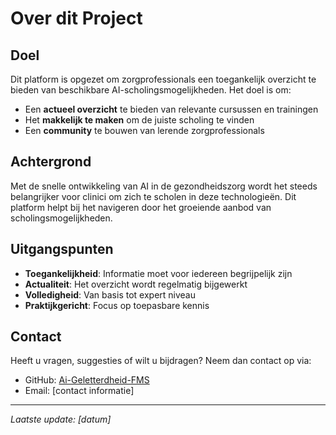 # Over dit Project

## Doel

Dit platform is opgezet om zorgprofessionals een toegankelijk overzicht te bieden van beschikbare AI-scholingsmogelijkheden. Het doel is om:

- Een **actueel overzicht** te bieden van relevante cursussen en trainingen
- Het **makkelijk te maken** om de juiste scholing te vinden
- Een **community** te bouwen van lerende zorgprofessionals

## Achtergrond

Met de snelle ontwikkeling van AI in de gezondheidszorg wordt het steeds belangrijker voor clinici om zich te scholen in deze technologieën. Dit platform helpt bij het navigeren door het groeiende aanbod van scholingsmogelijkheden.

## Uitgangspunten

- **Toegankelijkheid**: Informatie moet voor iedereen begrijpelijk zijn
- **Actualiteit**: Het overzicht wordt regelmatig bijgewerkt
- **Volledigheid**: Van basis tot expert niveau
- **Praktijkgericht**: Focus op toepasbare kennis

## Contact

Heeft u vragen, suggesties of wilt u bijdragen? Neem dan contact op via:
- GitHub: [Ai-Geletterdheid-FMS](https://github.com/ajsvdk/Ai-Geletterdheid-FMS)
- Email: [contact informatie]

---

*Laatste update: [datum]* 